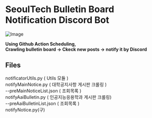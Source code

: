# SeoulTech Bulletin Board Notification Discord Bot
![Image](https://github.com/user-attachments/assets/14b8ab95-4a9c-41e5-9cda-96a7bb42d058)

**Using Github Action Scheduling,**  
**Crawling bulletin board -> Ckeck new posts -> notify it by Discord**  

## Files
notificatorUtils.py ( Utils 모듈 )  
notifyMainNotice.py ( 대학공지사항 게시판 크롤링 )  
--preMainNoticeList.json ( 조회목록 )  
notifyAaiBulletin.py ( 인공지능응용학과 게시판 크롤링)  
--preAaiBulletinList.json  ( 조회목록 )  
notifyNotice.py(구)  
